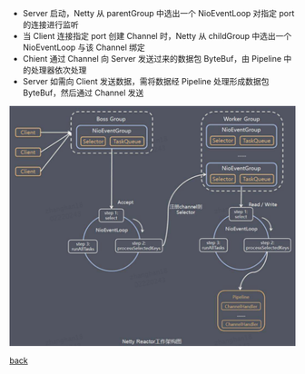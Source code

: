 - Server 启动，Netty 从 parentGroup 中选出一个 NioEventLoop 对指定 port 的连接进行监听  
- 当 Client 连接指定 port 创建 Channel 时，Netty 从 childGroup 中选出一个 NioEventLoop 与该 Channel 绑定  
- Chient 通过 Channel 向 Server 发送过来的数据包 ByteBuf，由 Pipeline 中的处理器依次处理  
- Server 如需向 Client 发送数据，需将数据经 Pipeline 处理形成数据包 ByteBuf，然后通过 Channel 发送  

![image](image/7.png)  

[back](../1.md)  